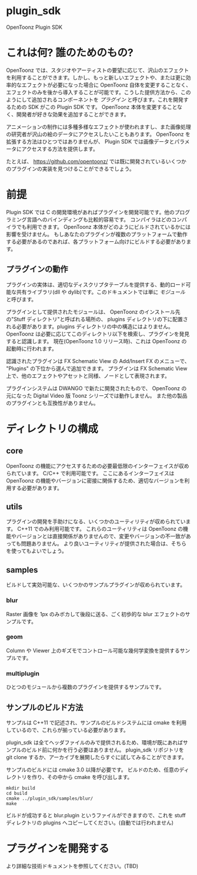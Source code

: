 # plugin_sdk
OpenToonz Plugin SDK

# これは何? 誰のためのもの?

OpenToonz では、スタジオやアーティストの要望に応じて、沢山のエフェクトを利用することができます。しかし、もっと新しいエフェクトや、または更に効率的なエフェクトが必要になった場合に OpenToonz 自体を変更することなく、エフェクトのみを後から導入することが可能です。こうした提供方法から、このようにして追加されるコンポーネントを *プラグイン* と呼びます。これを開発するための SDK がこの Plugin SDK です。 OpenToonz 本体を変更することなく、開発者が好きな効果を追加することができます。

アニメーションの制作には多種多様なエフェクトが使われますし、また画像処理の研究者が沢山の絵のデータにアクセスしたいこともあります。 OpenToonz を拡張する方法はひとつではありませんが、 Plugin SDK では画像データとパラメータにアクセスする方法を提供します。

たとえば、 https://github.com/opentoonz/ では既に開発されているいくつかのプラグインの実装を見つけることができるでしょう。

# 前提

Plugin SDK では C の開発環境があればプラグインを開発可能です。他のプログラミング言語へのバインディングも比較的容易です。
コンパイラはどのコンパイラでも利用できます。 OpenToonz 本体がどのようにビルドされているかには影響を受けません。
もしあなたのプラグインが複数のプラットフォームで動作する必要があるのであれば、各プラットフォーム向けにビルドする必要があります。

## プラグインの動作

プラグインの実体は、適切なディスクリプタテーブルを提供する、動的ロード可能な共有ライブラリ(dll や dylib)です。このドキュメントでは単に *モジュール* と呼びます。

プラグインとして提供されたモジュールは、 OpenToonz のインストール先の"Stuff ディレクトリ"と呼ばれる場所の、 plugins ディレクトリの下に配置される必要があります。plugins ディレクトリの中の構造にはよりません。
OpenToonz は必要に応じてこのディレクトリ以下を検索し、プラグインを発見すると認識します。
現在(OpenToonz 1.0 リリース時)、これは OpenToonz の起動時に行われます。

認識されたプラグインは FX Schematic View の Add/Insert FX のメニューで、 "Plugins" の下位から選んで追加できます。
プラグインは FX Schematic View 上で、他のエフェクトやアセットと同様、ノードとして表現されます。

プラグインシステムは DWANGO で新たに開発されたもので、 OpenToonz の元になった Digital Video 版 Toonz シリーズでは動作しません。
また他の製品のプラグインとも互換性がありません。

# ディレクトリの構成

## core

OpenToonz の機能にアクセスするための必要最低限のインターフェイスが収められています。 C/C++ で利用可能です。
ここにあるインターフェイスは OpenToonz の機能やバージョンに密接に関係するため、適切なバージョンを利用する必要があります。

## utils

プラグインの開発を手助けになる、いくつかのユーティリティが収められています。 C++11 でのみ利用可能です。
これらのユーティリティは OpenToonz の機能やバージョンとは直接関係がありませんので、変更やバージョンの不一致があっても問題ありません。
より良いユーティリティが提供された場合は、そちらを使ってもよいでしょう。

## samples

ビルドして実効可能な、いくつかのサンプルプラグインが収められています。

### blur

Raster 画像を 1px のみボカして後段に送る、ごく初歩的な blur エフェクトのサンプルです。

### geom

Column や Viewer 上のギズモでコントロール可能な幾何学変換を提供するサンプルです。

### multiplugin

ひとつのモジュールから複数のプラグインを提供するサンプルです。


## サンプルのビルド方法

サンプルは C++11 で記述され、サンプルのビルドシステムには cmake を利用しているので、これらが揃っている必要があります。

plugin_sdk は全てヘッダファイルのみで提供されるため、環境が既にあればサンプルのビルド前に何かを行う必要はありません。
plugin_sdk リポジトリを git clone するか、アーカイブを展開したらすぐに試してみることができます。

サンプルのビルドには cmake 3.0 以降が必要です。
ビルドのため、任意のディレクトリを作り、その中から cmake を呼び出します。

    mkdir build
    cd build
    cmake ../plugin_sdk/samples/blur/
    make

ビルドが成功すると blur.plugin というファイルができますので、これを stuff ディレクトリの plugins へコピーしてください。(自動では行われません)

# プラグインを開発する

より詳細な技術ドキュメントを参照してください。(TBD)
